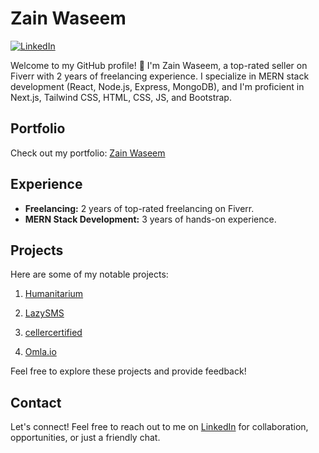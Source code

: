 # Zain Waseem

[![LinkedIn](https://img.shields.io/badge/LinkedIn-Connect-blue)](https://www.linkedin.com/in/zainwasem/)

Welcome to my GitHub profile! 👋 I'm Zain Waseem, a top-rated seller on Fiverr with 2 years of freelancing experience. I specialize in MERN stack development (React, Node.js, Express, MongoDB), and I'm proficient in Next.js, Tailwind CSS, HTML, CSS, JS, and Bootstrap.

## Portfolio

Check out my portfolio: [Zain Waseem](https://zaini.vercel.app)

## Experience

- **Freelancing:** 2 years of top-rated freelancing on Fiverr.
- **MERN Stack Development:** 3 years of hands-on experience.

## Projects

Here are some of my notable projects:

1. [Humanitarium](https://humanitarium.com)


2. [LazySMS](https://lazysms.com)


2. [cellercertified](https://www.cellercertified.com)


3. [Omla.io](https://omla.io)


Feel free to explore these projects and provide feedback!

## Contact

Let's connect! Feel free to reach out to me on [LinkedIn](https://www.linkedin.com/in/zainwasem/) for collaboration, opportunities, or just a friendly chat.
